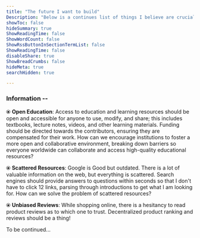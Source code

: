 ```yaml
---
title: "The future I want to build"
Description: "Below is a continues list of things I believe are crucial to build. "
showToc: false
hideSummary: true
ShowReadingTime: false
ShowWordCount: false
ShowRssButtonInSectionTermList: false
ShowReadingTime: false
disableShare: true
ShowBreadCrumbs: false
hideMeta: true
searchHidden: true

---
```


### Information -- 
⦿ **Open Education**: Access to education and learning resources should be open and accessible for anyone to use, modify, and share; this includes textbooks, lecture notes, videos, and other learning materials. Funding should be directed towards the contributors, ensuring they are compensated for their work. How can we encourage institutions to foster a more open and collaborative environment, breaking down barriers so everyone worldwide can collaborate and access high-quality educational resources? 

⦿ **Scattered Resources**: Google is Good but outdated. There is a lot of valuable information on the web, but everything is scattered. Search engines should provide answers to questions within seconds so that I don't have to click 12 links, parsing through introductions to get what I am looking for. How can we solve the problem of scattered resources?


⦿ **Unbiased Reviews**: While shopping online, there is a hesitancy to read product reviews as to which one to trust. Decentralized product ranking and reviews should be a thing!



To be continued...

